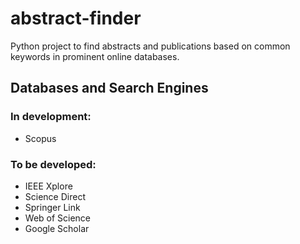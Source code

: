 # abstract-finder
Python project to find abstracts and publications based on common keywords in prominent online databases.

## Databases and Search Engines
### In development:
- Scopus
### To be developed:
- IEEE Xplore
- Science Direct
- Springer Link
- Web of Science
- Google Scholar